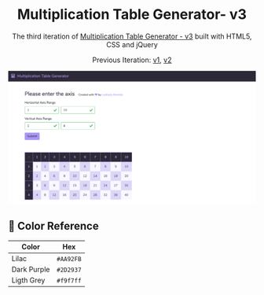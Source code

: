 <h1 align="center">
  Multiplication Table Generator- v3
</h1>
<p align="center">
  The third iteration of <a href="https://ludmylaalmeida.github.io/multiplicationTable-v3/" target="_blank">Multiplication Table Generator - v3</a> built with HTML5, CSS and jQuery
</p>
<p align="center">Previous Iteration: <a href="https://github.com/ludmylaalmeida/multiplicationTable" target="_blank" >v1</a>, <a href="https://github.com/ludmylaalmeida/multiplicationTable-v2" target="_blank" >v2</a></p>

![demo](https://github.com/ludmylaalmeida/multiplicationTable/blob/master/image.png?raw=true)

## 🎨 Color Reference

| Color          | Hex                                                                |
| -------------- | ------------------------------------------------------------------ |
| Lilac          | `#AA92FB` |
| Dark Purple    | `#2D2937` |
| Ligth Grey     | `#f9f7ff` |
